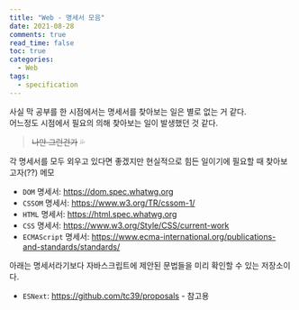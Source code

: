 ```yaml
---
title: "Web - 명세서 모음"
date: 2021-08-28
comments: true
read_time: false
toc: true
categories:
  - Web
tags:
  - specification
---
```


사실 막 공부를 한 시점에서는 명세서를 찾아보는 일은 별로 없는 거 같다.  
어느정도 시점에서 필요의 의해 찾아보는 일이 발생했던 것 같다.  

> ~~나만 그런건가~~ 💦 

각 명세서를 모두 외우고 있다면 좋겠지만 현실적으로 힘든 일이기에 필요할 때 찾아보고자(??) 메모

- `DOM` 명세서: https://dom.spec.whatwg.org
- `CSSOM` 명세서: https://www.w3.org/TR/cssom-1/
- `HTML` 명세서: https://html.spec.whatwg.org
- `CSS` 명세서: https://www.w3.org/Style/CSS/current-work
- `ECMAScript` 명세서: https://www.ecma-international.org/publications-and-standards/standards/

아래는 명세서라기보다 자바스크립트에 제안된 문법들을 미리 확인할 수 있는 저장소이다. 

- `ESNext`: https://github.com/tc39/proposals - 참고용



